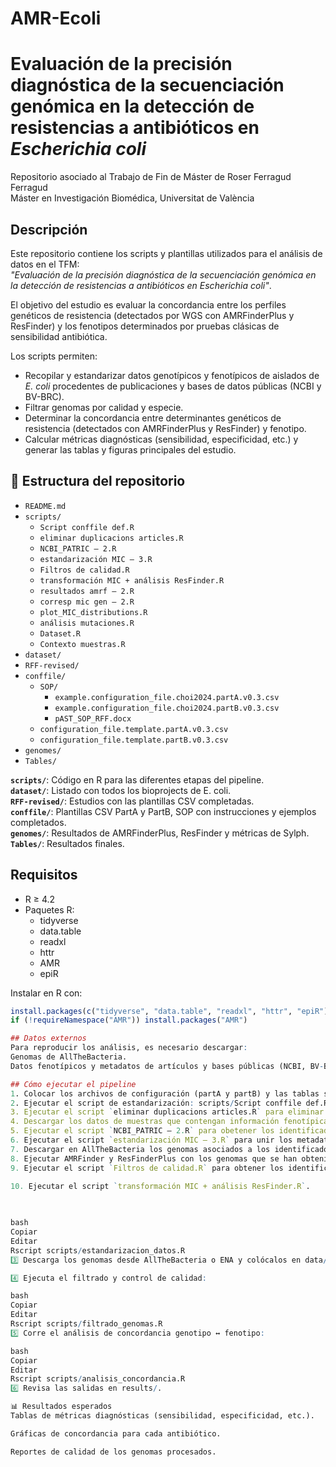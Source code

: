 # AMR-Ecoli

# Evaluación de la precisión diagnóstica de la secuenciación genómica en la detección de resistencias a antibióticos en *Escherichia coli*

Repositorio asociado al Trabajo de Fin de Máster de Roser Ferragud Ferragud  
Máster en Investigación Biomédica, Universitat de València

## Descripción

Este repositorio contiene los scripts y plantillas utilizados para el análisis de datos en el TFM:  
*"Evaluación de la precisión diagnóstica de la secuenciación genómica en la detección de resistencias a antibióticos en Escherichia coli"*.  

El objetivo del estudio es evaluar la concordancia entre los perfiles genéticos de resistencia (detectados por WGS con AMRFinderPlus y ResFinder) y los fenotipos determinados por pruebas clásicas de sensibilidad antibiótica.  

Los scripts permiten:
- Recopilar y estandarizar datos genotípicos y fenotípicos de aislados de *E. coli* procedentes de publicaciones y bases de datos públicas (NCBI y BV-BRC).
- Filtrar genomas por calidad y especie.
- Determinar la concordancia entre determinantes genéticos de resistencia (detectados con AMRFinderPlus y ResFinder) y fenotipo.
- Calcular métricas diagnósticas (sensibilidad, especificidad, etc.) y generar las tablas y figuras principales del estudio.

## 📁 Estructura del repositorio

- `README.md`
- `scripts/`
  - `Script conffile def.R`
  - `eliminar duplicacions articles.R`
  - `NCBI_PATRIC – 2.R`
  - `estandarización MIC – 3.R`
  - `Filtros de calidad.R`
  - `transformación MIC + análisis ResFinder.R`
  - `resultados amrf – 2.R`
  - `corresp mic gen – 2.R`
  - `plot_MIC_distributions.R`
  - `análisis mutaciones.R`
  - `Dataset.R`
  - `Contexto muestras.R`
- `dataset/`
- `RFF-revised/`
- `conffile/`
  - `SOP/`
    - `example.configuration_file.choi2024.partA.v0.3.csv`
    - `example.configuration_file.choi2024.partB.v0.3.csv`
    - `pAST_SOP_RFF.docx`
  - `configuration_file.template.partA.v0.3.csv`
  - `configuration_file.template.partB.v0.3.csv`
- `genomes/`
- `Tables/`

**`scripts/`**: Código en R para las diferentes etapas del pipeline.  
**`dataset/`**: Listado con todos los bioprojects de E. coli.  
**`RFF-revised/`**: Estudios con las plantillas CSV completadas.  
**`conffile/`**: Plantillas CSV PartA y PartB, SOP con instrucciones y ejemplos completados.  
**`genomes/`**: Resultados de AMRFinderPlus, ResFinder y métricas de Sylph.  
**`Tables/`**: Resultados finales.

## Requisitos
- R ≥ 4.2
- Paquetes R:
  - tidyverse
  - data.table
  - readxl
  - httr
  - AMR
  - epiR

Instalar en R con:
```R
install.packages(c("tidyverse", "data.table", "readxl", "httr", "epiR"))
if (!requireNamespace("AMR")) install.packages("AMR")

## Datos externos
Para reproducir los análisis, es necesario descargar:
Genomas de AllTheBacteria.
Datos fenotípicos y metadatos de artículos y bases públicas (NCBI, BV-BRC).

## Cómo ejecutar el pipeline
1️. Colocar los archivos de configuración (partA y partB) y las tablas suplementarias de cada estudio en una carpeta que tenga el nombre del estudio. Colocar todas las carpetas en RFF-revised.
2️. Ejecutar el script de estandarización: scripts/Script conffile def.R`. Se generará un archivo log con errores o avisos y un csv con todas las muestras y metadatos estandraizados (df_cruzado.csv) en la carpeta RFF_revised. 
3. Ejecutar el script `eliminar duplicacions articles.R` para eliminar muestras duplicadas. Se generarán dos archivos csv: df_cruzado_completo_articles.csv con todas las muestras y metadatos sin duplicaciones y ENA_accessions.articles.csv con los identificadores de los genomas de las muestras. Se guardarán en Tables/.
4. Descargar los datos de muestras que contengan información fenotípica y genotípica del NCBI (https://www.ncbi.nlm.nih.gov/pathogens/ast#escherichia%20coli) y del BV-BRC (https://www.bv-brc.org/view/Bacteria/2#view_tab=amr&filter=and(keyword(Escherichia),keyword(coli))) en tsv. Del BV-BRC se debe incluir tanto la tabla de AMR phenotypes como la de Genomes para poder cruzar el identificador del genoma con el fenotipo.
5. Ejecutar el script `NCBI_PATRIC – 2.R` para obetener los identificadores de muestras que no se encuentran en la colección de los artículos. Se generarán 5 archivos csv en Tables/: patric_ENA_accessions.csv (identificadorees del PATRIC), NCBI_ENA_accessions.csv (identificadores del NCBI), patric_ENA_accessions.nuevas.temp.csv, muestras_NCBI.nuevas.coli.csv (identificadores + metadatos NCBI) y muestras_patric.nuevas.csv (identificadores `+ metadatos BV-BRC).
6. Ejecutar el script `estandarización MIC – 3.R` para unir los metadatos de los artículos, el NCBI y el BV-BRC y seleccionarc las muestras que tienen MIC disponible. Se generarán 4 csv en Tables/: muestras_NCBI.nuevas.coli.st.csv (datos del NCBI estandarizados como la colección de artículos), patric_metadata_st.nuevas.csv (datos del BV-BRC estandarizados como la colección de artículos), broth_microdil.csv (muestras con MIC obtenido por broth microdilution de los artículos, NCBI y BV-BRC), muestras_mic_articles.csv (recuento de antibióticos con MIC por estudio). 
7. Descargar en AllTheBacteria los genomas asociados a los identificadores de Tables/patric_ENA_accessions.csv, Tables/NCBI_ENA_accessions.csv y Tables/ENA_accessions.articles.csv.
8. Ejecutar AMRFinder y ResFinderPlus con los genomas que se han obtenido. Obtener las métricas de calidad de los genomas con Sylph y assembly-stats. Guardar todos estos resultados en genomes/.
9. Ejecutar el script `Filtros de calidad.R` para obtener los identificadores de las muestras que tienen genomas de calidad. XXXX
 
10. Ejecutar el script `transformación MIC + análisis ResFinder.R`.  

  

bash
Copiar
Editar
Rscript scripts/estandarizacion_datos.R
3️⃣ Descarga los genomas desde AllTheBacteria o ENA y colócalos en data/genomes/.

4️⃣ Ejecuta el filtrado y control de calidad:

bash
Copiar
Editar
Rscript scripts/filtrado_genomas.R
5️⃣ Corre el análisis de concordancia genotipo ↔ fenotipo:

bash
Copiar
Editar
Rscript scripts/analisis_concordancia.R
6️⃣ Revisa las salidas en results/.

📊 Resultados esperados
Tablas de métricas diagnósticas (sensibilidad, especificidad, etc.).

Gráficas de concordancia para cada antibiótico.

Reportes de calidad de los genomas procesados.

